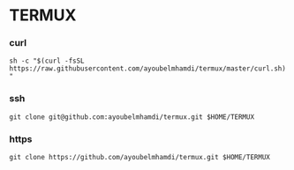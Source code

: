 # TERMUX
### curl
``
sh -c "$(curl -fsSL https://raw.githubusercontent.com/ayoubelmhamdi/termux/master/curl.sh)"
``
### ssh

``
git clone git@github.com:ayoubelmhamdi/termux.git $HOME/TERMUX
``

### https

``
git clone https://github.com/ayoubelmhamdi/termux.git $HOME/TERMUX
``
